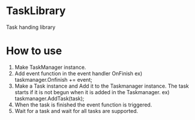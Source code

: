 # TaskLibrary
 Task handing library
# How to use
 1. Make TaskManager instance.
 2. Add event function in the event handler OnFinish
  ex) taskmanager.Onfinish += event;
 3. Make a Task instance and Add it to the Taskmanager instance. The task starts if it is not begun when it is added in the Taskmanager.
  ex) taskmanager.AddTask(task);
 4. When the task is finished the event function is triggered.
 5. Wait for a task and wait for all tasks are supported.
